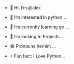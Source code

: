 - 👋 Hi, I’m @alex
- 👀 I’m interested in python ...
- 🌱 I’m currently learning go ...
- 💞️ I’m looking to Projects...

- 😄 Pronouns:he/him ...
- ⚡ Fun fact: I Love Python...

<!---
alexdev0121/alexdev0121 is a ✨ special ✨ repository because its `README.md` (this file) appears on your GitHub profile.
You can click the Preview link to take a look at your changes.
--->
